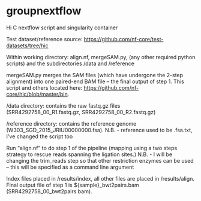 # groupnextflow
Hi C nextflow script and singularity container

Test dataset/reference source: https://github.com/nf-core/test-datasets/tree/hic

Within working directory: align.nf, mergeSAM.py, (any other required python scripts) and the subdirectories /data and /reference

mergeSAM.py merges the SAM files (which have undergone the 2-step alignment) into one paired-end BAM file – the final output of step 1. 
This script and others located here: https://github.com/nf-core/hic/blob/master/bin.

/data directory: contains the raw fastq.gz files (SRR4292758_00_R1.fastq.gz, SRR4292758_00_R2.fastq.gz)

/reference directory: contains the reference genome (W303_SGD_2015_JRIU00000000.fsa). N.B. - reference used to be .fsa.txt, I've changed the script too

Run “align.nf” to do step 1 of the pipeline (mapping using a two steps strategy to rescue reads spanning the ligation sites.) 
N.B. - I will be changing the trim_reads step so that other restriction enzymes can be used – this will be specified as a command line argument

Index files placed in /results/index, all other files are placed in /results/align. 
Final output file of step 1 is ${sample}_bwt2pairs.bam (SRR4292758_00_bwt2pairs.bam).
